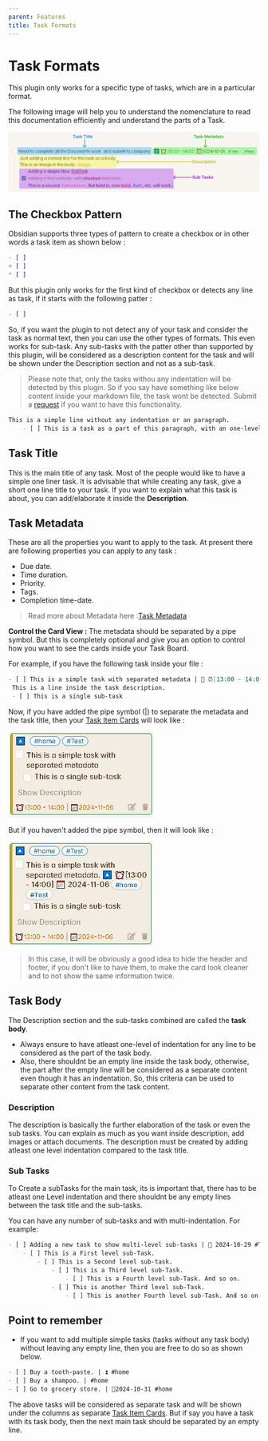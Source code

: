 ```yaml
---
parent: Features
title: Task Formats
---
```


# Task Formats

This plugin only works for a specific type of tasks, which are in a particular format.

The following image will help you to understand the nomenclature to read this documentation efficiently and understand the parts of a Task.

![Task In File](../../assets/TaskInFileLegend.png)

## The Checkbox Pattern

Obsidian supports three types of pattern to create a checkbox or in other words a task item as shown below  :

```md
- [ ] 
+ [ ] 
* [ ] 
```

But this plugin only works for the first kind of checkbox or detects any line as task, if it starts with the following patter :

```md
- [ ] 
```

So, if you want the plugin to not detect any of your task and consider the task as normal text, then you can use the other types of formats. This even works for sub-task. Any sub-tasks with the patter other than supported by this plugin, will be considered as a description content for the task and will be shown under the Description section and not as a sub-task.

> Please note that, only the tasks withou any indentation will be detected by this plugin. So if you say have something like below content inside your markdown file, the task wont be detected. Submit a [request](../Advanced/HowToCreateRequest.md) if you want to have this functionality.

```md
This is a simple line without any indentation or an paragraph.
    - [ ] This is a task as a part of this paragraph, with an one-level indentation.
```

## Task Title

This is the main title of any task. Most of the people would like to have a simple one liner task. It is advisable that while creating any task, give a short one line title to your task. If you want to explain what this task is about, you can add/elaborate it inside the **Description**.

## Task Metadata

These are all the properties you want to apply to the task. At present there are following properties you can apply to any task :

- Due date.
- Time duration.
- Priority.
- Tags.
- Completion time-date.

> Read more about Metadata here :[Task Metadata](./MetadataFormats.md)

**Control the Card View :** The metadata should be separated by a pipe symbol. But this is completely optional and give you an option to control how you want to see the cards inside your Task Board.

For example, if you have the following task inside your file :

```md
- [ ] This is a simple task with separated metadata | 🔼 ⏰[13:00 - 14:00] 📅 2024-11-06 #home #Test 
 This is a line inside the task description.
 - [ ] This is a single sub-task
```

Now, if you have added the pipe symbol (|) to separate the metadata and the task title, then your [Task Item Cards](./Task_Item_Card.md) will look like :

![TaskItemCardWithPipe](../../assets/TaskItemCardWithPipe.png)

But if you haven't added the pipe symbol, then it will look like :

![TaskItemCardWithoutPipe](../../assets/TaskItemCardWithoutPipe.png)

> In this case, it will be obviously a good idea to hide the header and footer, if you don't like to have them, to make the card look cleaner and to not show the same information twice.

## Task Body

The Description section and the sub-tasks combined are called the **task body**.

- Always ensure  to have atleast one-level of indentation for any line to be considered as the part of the task body.
- Also, there shouldnt be an empty line inside the task body, otherwise, the part after the empty line will be considered as a separate content even though it has an indentation. So, this criteria can be used to separate other content from the task content.

### Description

The description is basically the further elaboration of the task or even the sub tasks. You can explain as much as you want inside description, add images or attach documents. The description must be created by adding atleast one level indentation compared to the task title.

### Sub Tasks

To Create a subTasks for the main task, its is important that, there has to be atleast one Level indentation and there shouldnt be any empty lines between the task title and the sub-tasks.

You can have any number of sub-tasks and with multi-indentation. For example:

```md
- [ ] Adding a new task to show multi-level sub-tasks | 📅 2024-10-29 #Test #Bug
    - [ ] This is a First level sub-Task.
        - [ ] This is a Second level sub-task.
            - [ ] This is a Third level sub-Task.
                - [ ] This is a Fourth level sub-Task. And so on.
            - [ ] This is another Third level sub-Task.
                - [ ] This is another Fourth level sub-Task. And so on.
```

## Point to remember

- If you want to add multiple simple tasks (tasks without any task body) without leaving any empty line, then you are free to do so as shown below.

```md
- [ ] Buy a tooth-paste. | ⏫ #home
- [ ] Buy a shampoo. | #home
- [ ] Go to grocery store. | 📅2024-10-31 #home
```

The above tasks will be considered as separate task and will be shown under the columns as separate [Task Item Cards](./Task_Item_Card.md). But if say you have a task with its task body, then the next main task should be separated by an empty line.
